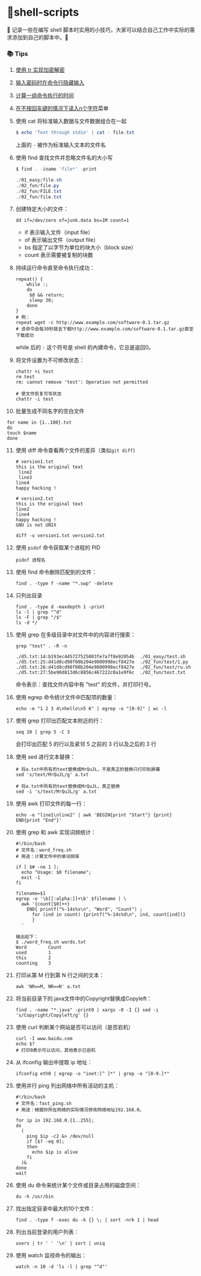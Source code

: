 # :snail:shell-scripts

:fist_oncoming: 记录一些在编写 shell 脚本时实用的小技巧，大家可以结合自己工作中实际的需求添加到自己的脚本中。:sparkler:

### :books: Tips

1. [使用 tr 实现加密解密](https://github.com/MrQuJL/shell-scripts/blob/master/scripts/001_encryption.sh)

2. [输入密码时在命令行隐藏输入](https://github.com/MrQuJL/shell-scripts/blob/master/scripts/002_hide_pwd.sh)

3. [计算一组命令执行的时间](https://github.com/MrQuJL/shell-scripts/blob/master/scripts/003_cost.sh)

4. [在不按回车键的情况下读入n个字符](https://github.com/MrQuJL/shell-scripts/blob/master/scripts/004_read.sh)菜单

5. 使用 cat 将标准输入数据与文件数据组合在一起

   ```powershell
   $ echo 'Text through stdin' | cat - file.txt
   ```

   上面的 `-` 被作为标准输入文本的文件名

6. 使用 find 查找文件并忽略文件名的大小写

   ```powershell
   $ find . -iname 'file*' -print
   
   ./01_easy/file.sh
   ./02_fun/file.py
   ./02_fun/FILE.txt
   ./02_fun/file.txt
   ```

7. 创建特定大小的文件：

   ```shell
   dd if=/dev/zero of=junk.data bs=1M count=1
   ```

   * if 表示输入文件（input file）
   * of 表示输出文件（output file）
   * bs 指定了以字节为单位的块大小（block size）
   * count 表示需要被复制的块数

8. 持续运行命令直至命令执行成功：

   ```shell
   repeat() {
       while :;
       do
       	$@ && return;
       	sleep 30;
       done
   }
   # 例：
   repeat wget -c http://www.example.com/software-0.1.tar.gz
   # 该命令会每30秒就去下载http://www.example.com/software-0.1.tar.gz直至下载成功
   ```

   while 后的 `:` 这个符号是 shell 的內建命令，它总是返回0。

9. 将文件设置为不可修改状态：

   ```shell
   chattr +i test
   rm test
   rm: cannot remove 'test': Operation not permitted
   
   # 使文件恢复可写状态
   chattr -i test
   ```

10. 批量生成不同名字的空白文件

  ```shell
  for name in {1..100}.txt
  do
  touch $name
  done
  ```

11. 使用 diff 命令查看两个文件的差异（类似`git diff`）

    ```shell
    # version1.txt
    this is the original text
     line2
     line3
    line4
    happy hacking !
    
    # version2.txt
    this is the original text
    line2
    line4
    happy hacking !
    GNU is not UNIX
    
    diff -u version1.txt version2.txt
    ```

12. 使用 `pidof` 命令获取某个进程的 PID

    ```shell
    pidof 进程名
    ```

13. 使用 find 命令删除匹配到的文件：

    ```shell
    find . -type f -name "*.swp" -delete
    ```

14. 只列出目录

    ```shell
    find . -type d -maxdepth 1 -print
    ls -l | grep "^d"
    ls -F | grep "/$"
    ls -d */
    ```

15. 使用 grep 在多级目录中对文件中的内容进行搜索：

    ```shell
    grep "test" . -R -n
    ```

    ```
    ./d5.txt:14:b193ec445727525003fe7a7f8e92054b  ./01_easy/test.sh
    ./d5.txt:25:d41d8cd98f00b204e9800998ecf8427e  ./02_fun/test/1.py
    ./d5.txt:26:d41d8cd98f00b204e9800998ecf8427e  ./02_fun/test/ru.sh
    ./d5.txt:27:5be90d813d6c8856c467222c0a1e9f6c  ./02_fun/test.txt
    ```

    命令表示：查找文件内容中有 "test" 的文件，并打印行号。

16. 使用 egrep 命令统计文件中匹配项的数量：

    ```shell
    echo -e "1 2 3 4\nhello\n5 6" | egrep -o "[0-9]" | wc -l
    ```

17. 使用 grep 打印出匹配文本附近的行：

    ```shell
    seq 10 | grep 5 -C 3
    ```

    会打印出匹配 5 的行以及紧邻 5 之前的 3 行以及之后的 3 行

18. 使用 sed 进行文本替换：

    ```shell
    # 将a.txt中所有的text替换成MrQuJL，不是真正的替换只打印到屏幕
    sed 's/text/MrQuJL/g' a.txt
    
    # 将a.txt中所有的text替换成MrQuJL，真正替换
    sed -i 's/text/MrQuJL/g' a.txt
    ```

19. 使用 awk 打印文件的每一行：

    ```shell
    echo -e "line1\nline2" | awk 'BEGIN{print "Start"} {print} END{print "End"}'
    ```

20. 使用 grep 和 awk 实现词频统计：

    ```shell
    #!/bin/bash
    # 文件名：word_freq.sh
    # 用途：计算文件中的单词频率
    
    if [ $# -ne 1 ];
      echo "Usage: $0 filename";
      exit -1
    fi
    
    filename=$1
    egrep -o '\b[[:alpha:]]+\b' $filename | \
      awk '{count[$0]++}
      	END{ printf("%-14s%s\n", "Word", "Count") ;
      	  for (ind in count) {printf("%-14s%d\n", ind, count[ind])}
      	  }
      '
    
    输出如下：
    $ ./word_freq.sh words.txt
    Word		Count
    used		1
    this		2
    counting	3
    ```

21. 打印从第 M 行到第 N 行之间的文本：

    ```shell
    awk 'NR==M, NR==N' a.txt
    ```

22. 将当前目录下的.java文件中的Copyright替换成Copyleft：

    ```shell
    find . -name "*.java" -print0 | xargs -0 -I {} sed -i 's/Copyright/Copyleft/g' {}
    ```

23. 使用 curl 判断某个网站是否可以访问（是否宕机）

    ```shelll
    curl -I www.baidu.com
    echo $?
    # 打印0表示可以访问，其他表示已宕机
    ```

24. 从 ifconfig 输出中提取 ip 地址：

    ```shell
    ifconfig eth0 | egrep -o "inet:[^ ]*" | grep -o "[0-9.]*"
    ```

25. 使用并行 ping 列出网络中所有活动的主机：

    ```shell
    #!/bin/bash
    # 文件名：fast_ping.sh
    # 用途：根据你所在网络的实际情况修改网络地址192.168.0。
    
    for ip in 192.168.0.{1..255};
    do
      (
      	ping $ip -c2 &> /dev/null
      	if [$? -eq 0];
      	then
      	  echo $ip is alive
      	fi
      )&
    done
    wait
    ```

26. 使用 du 命令来统计某个文件或目录占用的磁盘空间：

    ```shell
    du -h /usr/bin
    ```

27. 找出指定目录中最大的10个文件：

    ```shell
    find . -type f -exec du -k {} \; | sort -nrk 1 | head
    ```

28. 列出当前登录的用户列表：

    ```shell
    users | tr ' ' '\n' | sort | uniq
    ```

29. 使用 watch 监视命令的输出：

    ```shell
    watch -n 10 -d 'ls -l | grep "^d"'
    ```

    


































